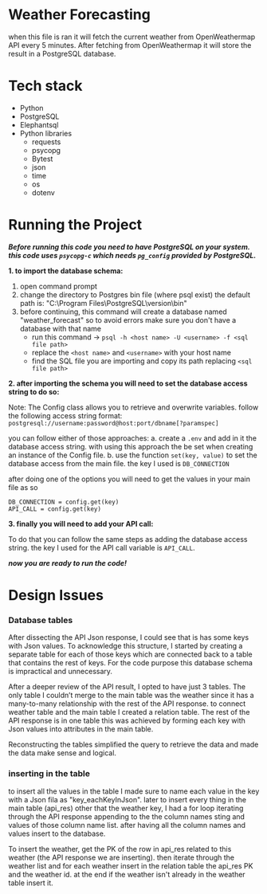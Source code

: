 # Weather Forecasting 
when this file is ran it will fetch the current weather from OpenWeathermap API every 5 minutes. After fetching from OpenWeathermap it will store the result in a PostgreSQL database.

# Tech stack
- Python
- PostgreSQL 
- Elephantsql
- Python libraries 
  - requests
  - psycopg
  - Bytest
  - json
  - time
  - os
  - dotenv
 
# Running the Project
***Before running this code you need to have PostgreSQL on your system. this code uses `psycopg-c` which needs `pg_config` provided by PostgreSQL.***


**1. to import the database schema:**
1. open command  prompt 
2. change the directory to Postgres bin file (where psql exist) the default path is: "C:\Program Files\PostgreSQL\version\bin"
3. before continuing, this command will create a database named "weather_forecast" so to avoid errors make sure you don't have a database with that name 
	- run this command -> `psql -h <host name> -U <username> -f <sql file path>`
	- replace the `<host name>` and `<username>` with your host name 
	- find the SQL file you are importing and copy its path replacing `<sql file path>`


**2. after importing the schema you will need to set the database access string to do so:**

Note:
The Config class allows you to retrieve and overwrite variables.
follow the following access string format:
`postgresql://username:password@host:port/dbname[?paramspec]`

you can follow either of those approaches: 
a. create a `.env` and add in it the database access string. with using this approach the be set when creating an instance of the Config file.
b. use the function `set(key, value)` to set the database access from the main file. the key I used is `DB_CONNECTION`


after doing one of the options you will need to get the values in your main file as so
```
DB_CONNECTION = config.get(key)
API_CALL = config.get(key)
```


**3. finally you will need to add your API call:**

To do that you can follow the same steps as adding the database access string. the key I used for the API call variable is `API_CALL`.


***now you are ready to run the code!***


# Design Issues 
### Database tables 
After dissecting the API Json response, I could see that is has some keys with Json values.  To acknowledge this structure, I started by creating a separate table for each of those keys which are connected back to a table that contains the rest of keys. For the code purpose this database schema is impractical and unnecessary. 

After a deeper review of the API result, I opted to have just 3 tables. The only table I couldn’t merge to the main table was the weather since it has a many-to-many relationship with the rest of the API response. to connect weather table and the main table I created a relation table. The rest of the API response is in one table this was achieved by forming each key with Json values into attributes in the main table.

Reconstructing the tables simplified the query to retrieve the data and made the data make sense and logical.

### inserting in the table 
to insert all the values in the table I made sure to name each value in the key with a Json fila as "key_eachKeyInJson". later to insert every thing in the main table (api_res) other that the weather key, I had a for loop iterating through the API response appending to the the column names sting and values of those column name list. after having all the column names and values insert to the database.

To insert the weather, get the PK of the row in api_res related to this weather (the API response we are inserting). then iterate through the weather list and for each weather insert in the relation table the api_res PK and the weather id. at the end if the weather isn't already in the weather table insert it.




